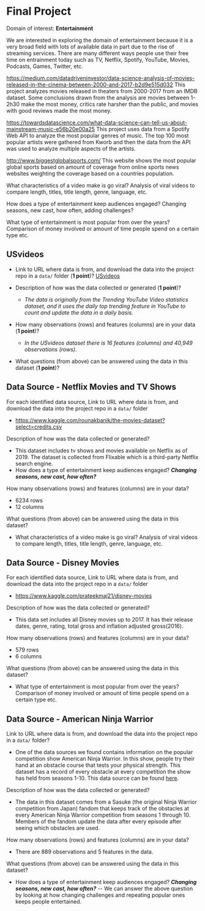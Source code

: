 
# Final Project

Domain of interest: **Entertainment**

We are interested in exploring the domain of entertainment because it is a very broad field with lots of available data in part due to the rise of streaming services. There are many different ways people use their free time on entrainment today such as TV, Netflix, Spotify, YouTube, Movies, Podcasts, Games, Twitter, etc.


https://medium.com/datadriveninvestor/data-science-analysis-of-movies-released-in-the-cinema-between-2000-and-2017-b2d9e515d032
This project analyzes movies released in theaters from 2000-2017 from an IMDB dataset. Some conclusions drawn from the analysis are movies between 1-2h30 make the most money, critics rate harsher than the public, and movies with good reviews made the most money.

https://towardsdatascience.com/what-data-science-can-tell-us-about-mainstream-music-e56b20e00a25
This project uses data from a Spotify Web API to analyze the most popular genres of music. The top 100 most popular artists were gathered from Kworb and then the data from the API was used to analyze multiple aspects of the artists.

http://www.biggestglobalsports.com/
This website shows the most popular global sports based on amount of coverage from online sports news websites weighting the coverage based on a countries population.  



What characteristics of a video make is go viral? Analysis of viral videos to compare length, titles, title length, genre, language, etc.

How does a type of entertainment keep audiences engaged? Changing seasons, new cast, how often, adding challenges?

What type of entertainment is most popular from over the years? Comparison of money involved or amount of time people spend on a certain type etc.

## USvideos

- Link to URL where data is from, and download the data into the project repo in a `data/` folder (**1 point**)?
[USvideos](https://www.kaggle.com/datasnaek/youtube-new?select=USvideos.csv)


- Description of how was the data collected or generated (**1 point**)?

  - *The data is originally from the Trending YouTube Video statistics dataset, and it uses the daily top trending feature in YouTube to count and update the data in a daily basis.*


- How many observations (rows) and features (columns) are in your data (**1 point**)?

  - *In the USvideos dataset there is 16 features (columns) and 40,949 observations (rows).*


- What questions (from above) can be answered using the data in this dataset (**1 point**)?

## Data Source - Netflix Movies and TV Shows
For each identified data source,
Link to URL where data is from, and download the data into the project repo in a `data/` folder
- https://www.kaggle.com/rounakbanik/the-movies-dataset?select=credits.csv

Description of how was the data collected or generated?
- This dataset includes tv shows and movies available on Netflix as of 2019. The dataset is collected from Flixable which is a third-party Netflix search engine.
- How does a type of entertainment keep audiences engaged? _**Changing seasons, new cast, how often?**_

How many observations (rows) and features (columns) are in your data?
- 6234 rows
- 12 columns


What questions (from above) can be answered using the data in this dataset?
- What characteristics of a video make is go viral? Analysis of viral videos to compare length, titles, title length, genre, language, etc.

## Data Source - Disney Movies
For each identified data source,
Link to URL where data is from, and download the data into the project repo in a `data/` folder

- https://www.kaggle.com/prateekmaj21/disney-movies

Description of how was the data collected or generated?
- This data set includes all Disney movies up to 2017. It has their release dates, genre, rating, total gross and inflation adjusted gross(2016).

How many observations (rows) and features (columns) are in your data?
- 579 rows
- 6 columns


What questions (from above) can be answered using the data in this dataset?
- What type of entertainment is most popular from over the years? Comparison of money involved or amount of time people spend on a certain type etc.


## Data Source - American Ninja Warrior

Link to URL where data is from, and download the data into the project repo in a `data/` folder?
- One of the data sources we found contains information on the popular competition show American Ninja Warrior. In this show, people try their hand at an obstacle course that tests your physical strength. This dataset has a record of every obstacle at every competition the show has held from seasons 1-10. This data source can be found [here](#https://data.world/ninja/anw-obstacle-history).

Description of how was the data collected or generated?
- The data in this dataset comes from a Sasuke (the original Ninja Warrior competition from Japan) fandom that keeps track of the obstacles at every American Ninja Warrior competition from seasons 1 through 10. Members of the fandom update the data after every episode after seeing which obstacles are used.

How many observations (rows) and features (columns) are in your data?
- There are 889 observations and 5 features in the data.


What questions (from above) can be answered using the data in this dataset?
- How does a type of entertainment keep audiences engaged? _**Changing seasons, new cast, how often?**_
-- We can answer the above question by looking at how changing challenges and repeating 
   popular ones keeps people entertained.
